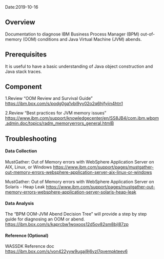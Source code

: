 Date:2019-10-16

## Overview 

Documentation to diagnose IBM Business Process Manager (BPM) out-of-memory (OOM) conditions and Java Virtual Machine (JVM) abends. 

## Prerequisites

It is useful to have a basic understanding of Java object construction and Java stack traces. 

## Component

1.Review “OOM Review and Survival Guide” 
https://ibm.box.com/s/podg0ga1vbi9yy02o2q6hjfyjin4htn1   

2.Review “Best practices for JVM memory issues” 
https://www.ibm.com/support/knowledgecenter/en/SS8JB4/com.ibm.wbpm.admin.doc/topics/radm_memoryerrors_general.htmlB

## Troubleshooting 

#### Data Collection 

MustGather: Out of Memory errors with WebSphere Application Server on AIX, Linux, or Windows 
https://www.ibm.com/support/pages/mustgather-out-memory-errors-websphere-application-server-aix-linux-or-windows 

MustGather: Out of Memory errors with WebSphere Application Server on Solaris - Heap Leak 
https://www.ibm.com/support/pages/mustgather-out-memory-errors-websphere-application-server-solaris-heap-leak 

#### Data Analysis 

The “BPM OOM-JVM Abend Decision Tree” will provide a step by step guide for diagnosing an OOM or abend. 
https://ibm.box.com/s/kaprcbw1woxoos12d5ov82sm8bjl87zp  

#### Reference (Optional) 

WASSDK Reference doc 
https://ibm.box.com/s/von422yyw9ugaj9j6vzl7qvempkteev6  
